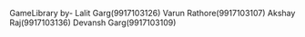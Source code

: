 GameLibrary by-
Lalit Garg(9917103126)
Varun Rathore(9917103107)
Akshay Raj(9917103136)
Devansh Garg(9917103109)
